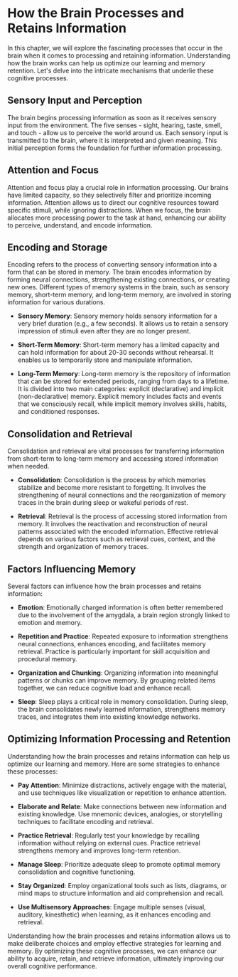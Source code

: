 How the Brain Processes and Retains Information
========================================================

In this chapter, we will explore the fascinating processes that occur in the brain when it comes to processing and retaining information. Understanding how the brain works can help us optimize our learning and memory retention. Let's delve into the intricate mechanisms that underlie these cognitive processes.

**Sensory Input and Perception**
--------------------------------

The brain begins processing information as soon as it receives sensory input from the environment. The five senses - sight, hearing, taste, smell, and touch - allow us to perceive the world around us. Each sensory input is transmitted to the brain, where it is interpreted and given meaning. This initial perception forms the foundation for further information processing.

**Attention and Focus**
-----------------------

Attention and focus play a crucial role in information processing. Our brains have limited capacity, so they selectively filter and prioritize incoming information. Attention allows us to direct our cognitive resources toward specific stimuli, while ignoring distractions. When we focus, the brain allocates more processing power to the task at hand, enhancing our ability to perceive, understand, and encode information.

**Encoding and Storage**
------------------------

Encoding refers to the process of converting sensory information into a form that can be stored in memory. The brain encodes information by forming neural connections, strengthening existing connections, or creating new ones. Different types of memory systems in the brain, such as sensory memory, short-term memory, and long-term memory, are involved in storing information for various durations.

* **Sensory Memory**: Sensory memory holds sensory information for a very brief duration (e.g., a few seconds). It allows us to retain a sensory impression of stimuli even after they are no longer present.

* **Short-Term Memory**: Short-term memory has a limited capacity and can hold information for about 20-30 seconds without rehearsal. It enables us to temporarily store and manipulate information.

* **Long-Term Memory**: Long-term memory is the repository of information that can be stored for extended periods, ranging from days to a lifetime. It is divided into two main categories: explicit (declarative) and implicit (non-declarative) memory. Explicit memory includes facts and events that we consciously recall, while implicit memory involves skills, habits, and conditioned responses.

**Consolidation and Retrieval**
-------------------------------

Consolidation and retrieval are vital processes for transferring information from short-term to long-term memory and accessing stored information when needed.

* **Consolidation**: Consolidation is the process by which memories stabilize and become more resistant to forgetting. It involves the strengthening of neural connections and the reorganization of memory traces in the brain during sleep or wakeful periods of rest.

* **Retrieval**: Retrieval is the process of accessing stored information from memory. It involves the reactivation and reconstruction of neural patterns associated with the encoded information. Effective retrieval depends on various factors such as retrieval cues, context, and the strength and organization of memory traces.

**Factors Influencing Memory**
------------------------------

Several factors can influence how the brain processes and retains information:

* **Emotion**: Emotionally charged information is often better remembered due to the involvement of the amygdala, a brain region strongly linked to emotion and memory.

* **Repetition and Practice**: Repeated exposure to information strengthens neural connections, enhances encoding, and facilitates memory retrieval. Practice is particularly important for skill acquisition and procedural memory.

* **Organization and Chunking**: Organizing information into meaningful patterns or chunks can improve memory. By grouping related items together, we can reduce cognitive load and enhance recall.

* **Sleep**: Sleep plays a critical role in memory consolidation. During sleep, the brain consolidates newly learned information, strengthens memory traces, and integrates them into existing knowledge networks.

**Optimizing Information Processing and Retention**
---------------------------------------------------

Understanding how the brain processes and retains information can help us optimize our learning and memory. Here are some strategies to enhance these processes:

* **Pay Attention**: Minimize distractions, actively engage with the material, and use techniques like visualization or repetition to enhance attention.

* **Elaborate and Relate**: Make connections between new information and existing knowledge. Use mnemonic devices, analogies, or storytelling techniques to facilitate encoding and retrieval.

* **Practice Retrieval**: Regularly test your knowledge by recalling information without relying on external cues. Practice retrieval strengthens memory and improves long-term retention.

* **Manage Sleep**: Prioritize adequate sleep to promote optimal memory consolidation and cognitive functioning.

* **Stay Organized**: Employ organizational tools such as lists, diagrams, or mind maps to structure information and aid comprehension and recall.

* **Use Multisensory Approaches**: Engage multiple senses (visual, auditory, kinesthetic) when learning, as it enhances encoding and retrieval.

Understanding how the brain processes and retains information allows us to make deliberate choices and employ effective strategies for learning and memory. By optimizing these cognitive processes, we can enhance our ability to acquire, retain, and retrieve information, ultimately improving our overall cognitive performance.
